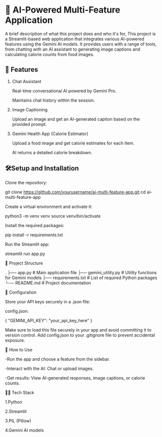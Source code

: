 
# 🧠 AI-Powered Multi-Feature Application

A brief description of what this project does and who it's for, This project is a Streamlit-based web application that integrates various AI-powered features using the Gemini AI models. It provides users with a range of tools, from chatting with an AI assistant to generating image captions and calculating calorie counts from food images.




## 🚀 Features

1. Chat Assistant

    Real-time conversational AI powered by Gemini Pro.

    Maintains chat history within the session.

2. Image Captioning

    Upload an image and get an AI-generated caption based on the provided prompt.

3. Gemini Health App (Calorie Estimator)

    Upload a food image and get calorie estimates for each item.

    AI returns a detailed calorie breakdown.
## 🛠️Setup and Installation

Clone the repository:

git clone https://github.com/yourusername/ai-multi-feature-app.git
cd ai-multi-feature-app

Create a virtual environment and activate it:

python3 -m venv venv
source venv/bin/activate

Install the required packages:

pip install -r requirements.txt

Run the Streamlit app:

streamlit run app.py

📂 Project Structure

.
├── app.py                      # Main application file
├── gemini_utility.py           # Utility functions for Gemini models
├── requirements.txt           # List of required Python packages
└── README.md                  # Project documentation

📄 Configuration

Store your API keys securely in a .json file:

config.json:

{
  "GEMINI_API_KEY": "your_api_key_here"
}

Make sure to load this file securely in your app and avoid committing it to version control. Add config.json to your .gitignore file to prevent accidental exposure.

🚩 How to Use

-Run the app and choose a feature from the sidebar.

-Interact with the AI: Chat or upload images.

-Get results: View AI-generated responses, image captions, or calorie counts.

🧑‍💻 Tech Stack

1.Python

2.Streamlit

3.PIL (Pillow)

4.Gemini AI models